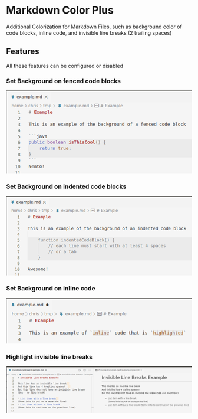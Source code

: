 # Markdown Color Plus

Additional Colorization for Markdown Files, such as background color of code blocks, inline code, and invisible line breaks (2 trailing spaces)

## Features

All these features can be configured or disabled

### Set Background on fenced code blocks

![fenced code block example](images/example-fenced-code-block.png)

### Set Background on indented code blocks

![indented code block example](images/example-indented-code-block.png)

### Set Background on inline code

![inline code example](images/example-inline-code.png)

### Highlight invisible line breaks

![invisible line breaks example](images/example-invisible-line-breaks.png)
